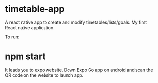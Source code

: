# timetable-app
A react native app to create and modify timetables/lists/goals. My first React native application.


To run:

# npm start

It leads you to expo website. Down Expo Go app on android and scan the QR code on the website to launch app.
